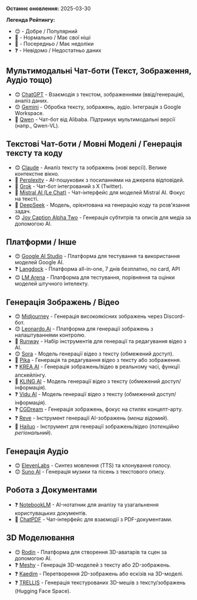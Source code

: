 **Останнє оновлення:** 2025-03-30

**Легенда Рейтингу:**

*   😊 - Добре / Популярний
*   🙂 - Нормально / Має свої ніші
*   🌵 - Посередньо / Має недоліки
*   ❓ - Невідомо / Недостатньо даних

## Мультимодальні Чат-боти (Текст, Зображення, Аудіо тощо)

*   😊 [ChatGPT](https://chat.openai.com/) - Взаємодія з текстом, зображеннями (ввід/генерація), аналіз даних.
*   😊 [Gemini](https://gemini.google.com/app) - Обробка тексту, зображень, аудіо. Інтеграція з Google Workspace.
*   🌵 [Qwen](https://chat.qwen.ai/) - Чат-бот від Alibaba. Підтримує мультимодальні версії (напр., Qwen-VL).

## Текстові Чат-боти / Мовні Моделі / Генерація тексту та коду

*   😊 [Claude](https://claude.ai/chats) - Аналіз тексту та зображень (нові версії). Велике контекстне вікно.
*   🙂 [Perplexity](https://www.perplexity.ai/) - AI-пошуковик з посиланнями на джерела відповідей.
*   🙂 [Grok](https://grok.x.ai/) - Чат-бот інтегрований з X (Twitter).
*   🌵 [Mistral AI (Le Chat)](https://chat.mistral.ai/chat) - Чат-інтерфейс для моделей Mistral AI. Фокус на тексті.
*   🌵 [DeepSeek](https://chat.deepseek.com/) - Модель, орієнтована на генерацію коду та розв'язання задач.
*   😊 [Joy Caption Alpha Two](https://joycaption.com/) - Генерація субтитрів та описів для медіа за допомогою AI.

## Платформи / Інше
*   😊 [Google AI Studio](https://aistudio.google.com/) - Платформа для тестування та використання моделей Google AI.
*   ❓ [Langdock](https://app.langdock.com/) - Платформа all-in-one, 7 днів безплатно, no card, API
*   😊 [LM Arena](https://lmarena.ai/) - Платформа для тестування, порівняння та оцінки моделей штучного інтелекту.

## Генерація Зображень / Відео

*   😊 [Midjourney](https://www.midjourney.com/) - Генерація високоякісних зображень через Discord-бот.
*   😊 [Leonardo.Ai](https://leonardo.ai/) - Платформа для генерації зображень з налаштуваннями контролю.
*   🌵 [Runway](https://runwayml.com/) - Набір інструментів для генерації та редагування відео з AI.
*   😊 [Sora](https://openai.com/sora) - Модель генерації відео з тексту (обмежений доступ).
*   🌵 [Pika](https://pika.art/) - Генерація та редагування відео з тексту або зображення.
*   ❓ [KREA AI](https://www.krea.ai/) - Генерація зображень/відео в реальному часі, функції апскейлінгу.
*   🌵 [KLING AI](https://kling.kuaishou.com/) - Модель генерації відео з тексту (обмежений доступ/інформація).
*   ❓ [Vidu AI](https://www.shengshu-ai.com/vidu) - Модель генерації відео з тексту (обмежений доступ/інформація).
*   ❓ [CGDream](https://www.cgdream.com/) - Генерація зображень, фокус на стилях концепт-арту.
*   ❓ [Reve](https://reve.art/) - Інструмент генерації AI-зображень (*менш відомий*).
*   🙂 [Hailuo](https://hailuoai.com/) - Інструмент для генерації зображень/відео (*потенційно регіональний*).

## Генерація Аудіо

*   😊 [ElevenLabs](https://elevenlabs.io/) - Синтез мовлення (TTS) та клонування голосу.
*   😊 [Suno AI](https://suno.ai/) - Генерація музики та пісень з текстового опису.

## Робота з Документами

*   ❓ [NotebookLM](https://notebooklm.google.com/) - AI-нотатник для аналізу та узагальнення користувацьких документів.
*   🌵 [ChatPDF](https://www.chatpdf.com/) - Чат-інтерфейс для взаємодії з PDF-документами.

## 3D Моделювання

*   😊 [Rodin](https://hyper3d.ai/) - Платформа для створення 3D-аватарів та сцен за допомогою AI.
*   ❓ [Meshy](https://www.meshy.ai/) - Генерація 3D-моделей з тексту або 2D-зображень.
*   ❓ [Kaedim](https://www.kaedim3d.com/) - Перетворення 2D-зображень або ескізів на 3D-моделі.
*   ❓ [TRELLIS](https://huggingface.co/spaces/JeffreyXiang/TRELLIS) - Генерація текстурованих 3D-мешів з тексту/зображень (Hugging Face Space).
